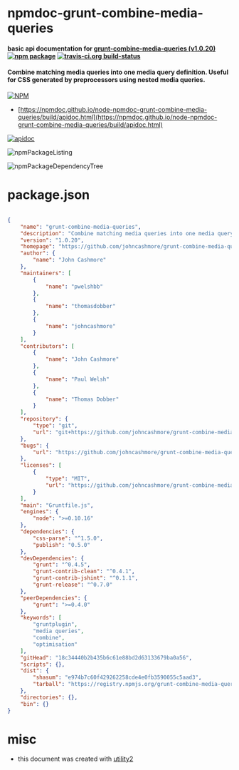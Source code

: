 # npmdoc-grunt-combine-media-queries

#### basic api documentation for  [grunt-combine-media-queries (v1.0.20)](https://github.com/johncashmore/grunt-combine-media-queries)  [![npm package](https://img.shields.io/npm/v/npmdoc-grunt-combine-media-queries.svg?style=flat-square)](https://www.npmjs.org/package/npmdoc-grunt-combine-media-queries) [![travis-ci.org build-status](https://api.travis-ci.org/npmdoc/node-npmdoc-grunt-combine-media-queries.svg)](https://travis-ci.org/npmdoc/node-npmdoc-grunt-combine-media-queries)

#### Combine matching media queries into one media query definition. Useful for CSS generated by preprocessors using nested media queries.

[![NPM](https://nodei.co/npm/grunt-combine-media-queries.png?downloads=true&downloadRank=true&stars=true)](https://www.npmjs.com/package/grunt-combine-media-queries)

- [https://npmdoc.github.io/node-npmdoc-grunt-combine-media-queries/build/apidoc.html](https://npmdoc.github.io/node-npmdoc-grunt-combine-media-queries/build/apidoc.html)

[![apidoc](https://npmdoc.github.io/node-npmdoc-grunt-combine-media-queries/build/screenCapture.buildCi.browser.%252Ftmp%252Fbuild%252Fapidoc.html.png)](https://npmdoc.github.io/node-npmdoc-grunt-combine-media-queries/build/apidoc.html)

![npmPackageListing](https://npmdoc.github.io/node-npmdoc-grunt-combine-media-queries/build/screenCapture.npmPackageListing.svg)

![npmPackageDependencyTree](https://npmdoc.github.io/node-npmdoc-grunt-combine-media-queries/build/screenCapture.npmPackageDependencyTree.svg)



# package.json

```json

{
    "name": "grunt-combine-media-queries",
    "description": "Combine matching media queries into one media query definition. Useful for CSS generated by preprocessors using nested media queries.",
    "version": "1.0.20",
    "homepage": "https://github.com/johncashmore/grunt-combine-media-queries",
    "author": {
        "name": "John Cashmore"
    },
    "maintainers": [
        {
            "name": "pwelshbb"
        },
        {
            "name": "thomasdobber"
        },
        {
            "name": "johncashmore"
        }
    ],
    "contributors": [
        {
            "name": "John Cashmore"
        },
        {
            "name": "Paul Welsh"
        },
        {
            "name": "Thomas Dobber"
        }
    ],
    "repository": {
        "type": "git",
        "url": "git+https://github.com/johncashmore/grunt-combine-media-queries.git"
    },
    "bugs": {
        "url": "https://github.com/johncashmore/grunt-combine-media-queries/issues"
    },
    "licenses": [
        {
            "type": "MIT",
            "url": "https://github.com/johncashmore/grunt-combine-media-queries/blob/master/LICENSE-MIT"
        }
    ],
    "main": "Gruntfile.js",
    "engines": {
        "node": ">=0.10.16"
    },
    "dependencies": {
        "css-parse": "^1.5.0",
        "publish": "0.5.0"
    },
    "devDependencies": {
        "grunt": "^0.4.5",
        "grunt-contrib-clean": "^0.4.1",
        "grunt-contrib-jshint": "^0.1.1",
        "grunt-release": "^0.7.0"
    },
    "peerDependencies": {
        "grunt": ">=0.4.0"
    },
    "keywords": [
        "gruntplugin",
        "media queries",
        "combine",
        "optimisation"
    ],
    "gitHead": "18c34440b2b435b6c61e88bd2d63133679ba0a56",
    "scripts": {},
    "dist": {
        "shasum": "e974b7c60f429262258cde4e0fb3590055c5aad3",
        "tarball": "https://registry.npmjs.org/grunt-combine-media-queries/-/grunt-combine-media-queries-1.0.20.tgz"
    },
    "directories": {},
    "bin": {}
}
```



# misc
- this document was created with [utility2](https://github.com/kaizhu256/node-utility2)

